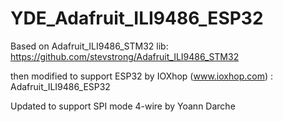 # YDE_Adafruit_ILI9486_ESP32

Based on Adafruit_ILI9486_STM32 lib: https://github.com/stevstrong/Adafruit_ILI9486_STM32

then modified to support ESP32 by IOXhop (www.ioxhop.com) : Adafruit_ILI9486_ESP32

Updated to support SPI mode 4-wire by Yoann Darche
